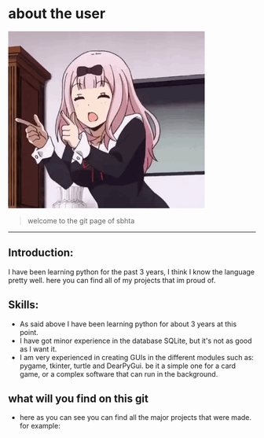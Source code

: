 #  about the user

![How this works](download.gif)

> welcome to the git page of sbhta


---

## Introduction:
I have been learning python for the past 3 years, I think I know 
the language pretty well. here you can find all of my projects that im 
proud of.

## Skills:
- As said above I have been learning python for about 3 years at this point.
- I have got minor experience in the database SQLite, but it's not as good as I want it.
- I am very experienced in creating GUIs in the different modules such as: 
  pygame, tkinter, turtle and DearPyGui. be it a simple one for a card game,
  or a complex software that can run in the background.
  
## what will you find on this git
- here as you can see you can find all the major projects that were made. for 
  example: 
  
